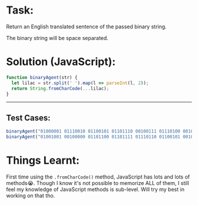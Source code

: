 # Task:
Return an English translated sentence of the passed binary string.

The binary string will be space separated.
# Solution (JavaScript):
```javascript
function binaryAgent(str) {
  let lilac = str.split(' ').map(l => parseInt(l, 2));
  return String.fromCharCode(...lilac);
}
```
-------
## Test Cases:
```javascript
binaryAgent("01000001 01110010 01100101 01101110 00100111 01110100 00100000 01100010 01101111 01101110 01100110 01101001 01110010 01100101 01110011 00100000 01100110 01110101 01101110 00100001 00111111") // Aren't bonfires fun!?
binaryAgent("01001001 00100000 01101100 01101111 01110110 01100101 00100000 01000110 01110010 01100101 01100101 01000011 01101111 01100100 01100101 01000011 01100001 01101101 01110000 00100001") // I love FreeCodeCamp!
```
# Things Learnt:
First time using the `.fromCharCode()` method, JavaScript has lots and lots of methods😭. Though I know it's not possible to memorize ALL of them, I still feel my knowledge of JavaScript methods is sub-level. Will try my best in working on that tho.
